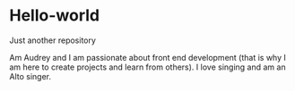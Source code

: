 # Hello-world
Just another repository

Am Audrey and I am passionate about front end development (that is why I am here to create projects and learn from others).
I love singing and am an Alto singer.
